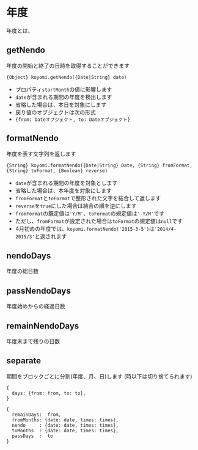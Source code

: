 # 年度

年度とは、


## getNendo

年度の開始と終了の日時を取得することができます  

`{Object} koyomi.getNendo({Date|String} date)`

  + プロパティ`startMonth`の値に影響します
  + `date`が含まれる期間の年度を検出します
  + 省略した場合は、本日を対象にします
  + 戻り値のオブジェクトは次の形式
  + `{from: Dateオブジェクト, to: Dateオブジェクト}`


## formatNendo

年度を表す文字列を返します

`{String} koyomi.formatNendo({Date|String} Date, {String} fromFormat, {String} toFormat, {Boolean} reverse)`

  + `date`が含まれる期間の年度を対象とします
  + 省略した場合は、本年度を対象にします
  + `fromFormat`と`toFormat`で整形された文字を結合して返します
  + `reverse`を`true`にした場合は結合の順を逆にします
  + `fromFormat`の既定値は`'Y/M'`、`toFormat`の規定値は`'-Y/M'`です
  + ただし、`fromFormat`が設定された場合は`toFormat`の規定値は`null`です
  + 4月初めの年度では、`koyomi.formatNendo('2015-3-5')`は`'2014/4-2015/3'`と返されます


## nendoDays

年度の総日数


## passNendoDays

年度始めからの経過日数


## remainNendoDays

年度末まで残りの日数


## separate

期間をブロックごとに分割(年度、月、日)します
(時以下は切り捨てられます)

```
{
  days: {from: from, to: to},
}

{
  remainDays:  from,
  fromMonths: {date: date, times: times},
  nendo     : {date: date, times: times},
  toMonths  : {date: date, times: times},
  passDays  :  to
}
```



